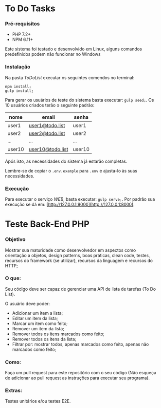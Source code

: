# To Do Tasks

### Pré-requisitos
* PHP 7.2+
* NPM 6.11+

Este sistema foi testado e desenvolvido em Linux,
alguns comandos predefinidos podem não funcionar no Windows

### Instalação
Na pasta *ToDoList* executar os seguintes comendos no terminal:
```shell script
npm install;
gulp install;
```
Para gerar os usuários de teste do sistema basta executar: ``gulp seed;``.
Os 10 usuários criados terão o seguinte padrão:

| nome | email | senha |
| --- | --- | --- |
| user1 | user1@todo.list | user1 |
| user2 | user2@todo.list | user2 |
| ... | ... | ... |
| user10 | user10@todo.list | user10 |

Após isto, as necessidades do sistema já estarão completas.

Lembre-se de copiar o ``.env.example`` para ``.env`` e ajusta-lo às suas necessidades.

### Execução
Para executar o serviço *WEB*, basta executar: ``gulp serve;``.
Por padrão sua execução se dá em: [http://127.0.0.1:8000](http://127.0.0.1:8000).

# Teste Back-End PHP

### Objetivo
Mostrar sua maturidade como desenvolvedor em aspectos como orientação a objetos, design patterns,
boas práticas, clean code, testes, recursos do framework (se utilizar), recursos da linguagem e recursos do HTTP;

### O que:
Seu código deve ser capaz de gerenciar uma API de lista de tarefas (To Do List).

O usuário deve poder:
- Adicionar um item a lista;
- Editar um item da lista;
- Marcar um item como feito;
- Remover um item da lista;
- Remover todos os itens marcados como feito;
- Remover todos os itens da lista;
- Filtrar por: mostrar todos, apenas marcados como feito, apenas não marcados como feito;

### Como:
Faça um pull request para este repositório com o seu código (Não esqueça de adicionar ao pull request as instruções
para executar seu programa).

### Extras:
Testes unitários e/ou testes E2E.
